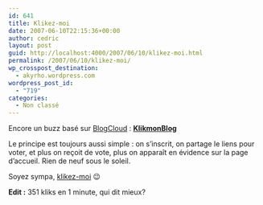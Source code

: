 ```yaml
---
id: 641
title: Klikez-moi
date: 2007-06-10T22:15:36+00:00
author: cedric
layout: post
guid: http://localhost:4000/2007/06/10/klikez-moi.html
permalink: /2007/06/10/klikez-moi/
wp_crosspost_destination:
  - akyrho.wordpress.com
wordpress_post_id:
  - "719"
categories:
  - Non classé
---
```

Encore un buzz basé sur [BlogCloud](http://blogcloud.bleebot.com/) : [**KlikmonBlog**](http://klikmonblog.rsscloud.net/)

Le principe est toujours aussi simple : on s’inscrit, on partage le liens pour voter, et plus on reçoit de vote, plus on apparaît en évidence sur la page d’accueil. Rien de neuf sous le soleil.

Soyez sympa, [klikez-moi](http://klikmonblog.rsscloud.net/blog/71) 😉

**Edit :** 351 kliks en 1 minute, qui dit mieux?